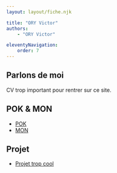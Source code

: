 ```yaml
---
layout: layout/fiche.njk

title: "ORY Victor"
authors:
    - "ORY Victor"

eleventyNavigation:
    order: 7
---
```

## Parlons de moi

CV trop important pour rentrer sur ce site.

## POK & MON

* [POK](./pok)
* [MON](./mon)

## Projet

* [Projet trop cool](/)

